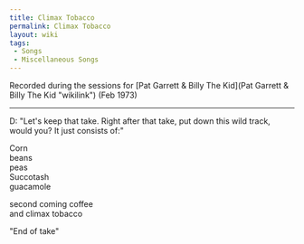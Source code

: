 ```yaml
---
title: Climax Tobacco
permalink: Climax Tobacco
layout: wiki
tags:
 - Songs
 - Miscellaneous Songs
---
```


Recorded during the sessions for [Pat Garrett &amp; Billy The
Kid](Pat Garrett &amp; Billy The Kid "wikilink") (Feb 1973)

* * * * *

D: "Let's keep that take. Right after that take, put down this wild
track, would you? It just consists of:"

Corn  
beans  
peas  
Succotash  
guacamole  
  
second coming coffee  
and climax tobacco

"End of take"
